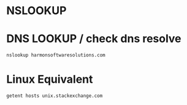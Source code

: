 # NSLOOKUP

# DNS LOOKUP / check dns resolve

```
nslookup harmonsoftwaresolutions.com
```

# Linux Equivalent

```console
getent hosts unix.stackexchange.com
```
